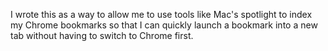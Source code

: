 I wrote this as a way to allow me to use tools like Mac's spotlight to index my Chrome bookmarks so that I can quickly launch a bookmark into a new tab without having to switch to Chrome first.
